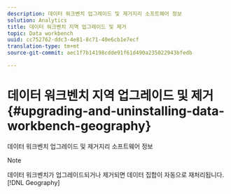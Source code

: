 ```yaml
---
description: 데이터 워크벤치 업그레이드 및 제거지리 소프트웨어 정보
solution: Analytics
title: 데이터 워크벤치 지역 업그레이드 및 제거
topic: Data workbench
uuid: cc752762-ddc3-4e81-8c71-40e6cb1e7ecf
translation-type: tm+mt
source-git-commit: aec1f7b14198cdde91f61d490a235022943bfedb

---
```



# 데이터 워크벤치 지역 업그레이드 및 제거{#upgrading-and-uninstalling-data-workbench-geography}

데이터 워크벤치 업그레이드 및 제거지리 소프트웨어 정보

>[!NOTE]
>
>데이터 워크벤치가 업그레이드되거나 제거되면 데이터 집합이 자동으로 재처리됩니다. [!DNL Geography]

